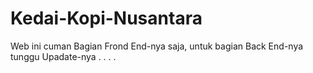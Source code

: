 # Kedai-Kopi-Nusantara
Web ini cuman Bagian Frond End-nya saja, untuk bagian Back End-nya tunggu Upadate-nya . . . .
